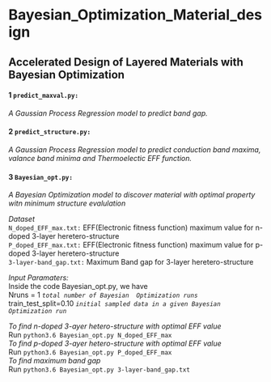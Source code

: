 # Bayesian_Optimization_Material_design

## Accelerated Design of Layered Materials with Bayesian Optimization

#### 1 ```predict_maxval.py:```
*A Gaussian Process Regression model to predict band gap.* 

#### 2 ```predict_structure.py:```
*A Gaussian Process Regression model to predict conduction band maxima, valance band minima and Thermoelectic EFF function.*

#### 3 ```Bayesian_opt.py:``` 
*A Bayesian Optimization model to discover material with optimal property witn minimum structure evalulation*

*Dataset* <br /> 
```N_doped_EFF_max.txt:``` EFF(Electronic fitness function) maximum value for n-doped 3-layer heretero-structure <br /> 
```P_doped_EFF_max.txt:``` EFF(Electronic fitness function) maximum value for p-doped 3-layer heretero-structure  <br /> 
```3-layer-band_gap.txt:``` Maximum Band gap for 3-layer heretero-structure <br /> 

*Input Paramaters:* <br /> 
Inside the code Bayesian_opt.py, we have <br /> 
Nruns = 1                                *```total number of Bayesian  Optimization runs```* <br /> 
train_test_split=0.10                    *```initial sampled data in a given Bayesian  Optimization run```* <br /> 

*To find n-doped 3-ayer hetero-structure with optimal EFF value* <br /> 
Run ```python3.6 Bayesian_opt.py N_doped_EFF_max ``` <br /> 
*To find p-doped 3-ayer hetero-structure with optimal EFF value* <br /> 
Run ```python3.6 Bayesian_opt.py P_doped_EFF_max ``` <br /> 
*To find maximum band gap* <br />
Run ```python3.6 Bayesian_opt.py 3-layer-band_gap.txt``` <br /> 










